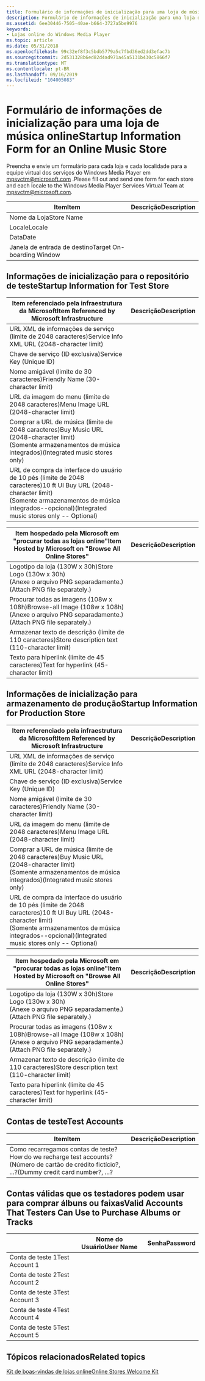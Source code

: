```yaml
---
title: Formulário de informações de inicialização para uma loja de música online
description: Formulário de informações de inicialização para uma loja de música online
ms.assetid: 6ee30446-7505-40ae-b664-3727a5be9976
keywords:
- Lojas online do Windows Media Player
ms.topic: article
ms.date: 05/31/2018
ms.openlocfilehash: 99c32ef8f3c5bdb5779a5c7fbd36ed2dd3efac7b
ms.sourcegitcommit: 2d531328b6ed82d4ad971a45a5131b430c5866f7
ms.translationtype: MT
ms.contentlocale: pt-BR
ms.lasthandoff: 09/16/2019
ms.locfileid: "104005083"
---
```

# <a name="startup-information-form-for-an-online-music-store"></a><span data-ttu-id="a533a-104">Formulário de informações de inicialização para uma loja de música online</span><span class="sxs-lookup"><span data-stu-id="a533a-104">Startup Information Form for an Online Music Store</span></span>

<span data-ttu-id="a533a-105">Preencha e envie um formulário para cada loja e cada localidade para a equipe virtual dos serviços do Windows Media Player em mpsvctm@microsoft.com .</span><span class="sxs-lookup"><span data-stu-id="a533a-105">Please fill out and send one form for each store and each locale to the Windows Media Player Services Virtual Team at mpsvctm@microsoft.com.</span></span>



| <span data-ttu-id="a533a-106">Item</span><span class="sxs-lookup"><span data-stu-id="a533a-106">Item</span></span>                      | <span data-ttu-id="a533a-107">Descrição</span><span class="sxs-lookup"><span data-stu-id="a533a-107">Description</span></span> |
|---------------------------|-------------|
| <span data-ttu-id="a533a-108">Nome da Loja</span><span class="sxs-lookup"><span data-stu-id="a533a-108">Store Name</span></span>                |             |
| <span data-ttu-id="a533a-109">Locale</span><span class="sxs-lookup"><span data-stu-id="a533a-109">Locale</span></span>                    |             |
| <span data-ttu-id="a533a-110">Data</span><span class="sxs-lookup"><span data-stu-id="a533a-110">Date</span></span>                      |             |
| <span data-ttu-id="a533a-111">Janela de entrada de destino</span><span class="sxs-lookup"><span data-stu-id="a533a-111">Target On-boarding Window</span></span> |             |



 

## <a name="startup-information-for-test-store"></a><span data-ttu-id="a533a-112">Informações de inicialização para o repositório de teste</span><span class="sxs-lookup"><span data-stu-id="a533a-112">Startup Information for Test Store</span></span>



| <span data-ttu-id="a533a-113">Item referenciado pela infraestrutura da Microsoft</span><span class="sxs-lookup"><span data-stu-id="a533a-113">Item Referenced by Microsoft Infrastructure</span></span>                                                              | <span data-ttu-id="a533a-114">Descrição</span><span class="sxs-lookup"><span data-stu-id="a533a-114">Description</span></span> |
|----------------------------------------------------------------------------------------------------------|-------------|
| <span data-ttu-id="a533a-115">URL XML de informações de serviço (limite de 2048 caracteres)</span><span class="sxs-lookup"><span data-stu-id="a533a-115">Service Info XML URL (2048-character limit)</span></span>                                                              |             |
| <span data-ttu-id="a533a-116">Chave de serviço (ID exclusiva)</span><span class="sxs-lookup"><span data-stu-id="a533a-116">Service Key (Unique ID)</span></span>                                                                                  |             |
| <span data-ttu-id="a533a-117">Nome amigável (limite de 30 caracteres)</span><span class="sxs-lookup"><span data-stu-id="a533a-117">Friendly Name (30-character limit)</span></span>                                                                       |             |
| <span data-ttu-id="a533a-118">URL da imagem do menu (limite de 2048 caracteres)</span><span class="sxs-lookup"><span data-stu-id="a533a-118">Menu Image URL (2048-character limit)</span></span>                                                                    |             |
| <span data-ttu-id="a533a-119">Comprar a URL de música (limite de 2048 caracteres)</span><span class="sxs-lookup"><span data-stu-id="a533a-119">Buy Music URL (2048-character limit)</span></span><br/> <span data-ttu-id="a533a-120">(Somente armazenamentos de música integrados)</span><span class="sxs-lookup"><span data-stu-id="a533a-120">(Integrated music stores only)</span></span><br/>                |             |
| <span data-ttu-id="a533a-121">URL de compra da interface do usuário de 10 pés (limite de 2048 caracteres)</span><span class="sxs-lookup"><span data-stu-id="a533a-121">10 ft UI Buy URL (2048-character limit)</span></span><br/> <span data-ttu-id="a533a-122">(Somente armazenamentos de música integrados--opcional)</span><span class="sxs-lookup"><span data-stu-id="a533a-122">(Integrated music stores only -- Optional)</span></span><br/> |             |



 



| <span data-ttu-id="a533a-123">Item hospedado pela Microsoft em "procurar todas as lojas online"</span><span class="sxs-lookup"><span data-stu-id="a533a-123">Item Hosted by Microsoft on "Browse All Online Stores"</span></span>                             | <span data-ttu-id="a533a-124">Descrição</span><span class="sxs-lookup"><span data-stu-id="a533a-124">Description</span></span> |
|------------------------------------------------------------------------------------|-------------|
| <span data-ttu-id="a533a-125">Logotipo da loja (130W x 30h)</span><span class="sxs-lookup"><span data-stu-id="a533a-125">Store Logo (130w x 30h)</span></span><br/> <span data-ttu-id="a533a-126">(Anexe o arquivo PNG separadamente.)</span><span class="sxs-lookup"><span data-stu-id="a533a-126">(Attach PNG file separately.)</span></span><br/>        |             |
| <span data-ttu-id="a533a-127">Procurar todas as imagens (108w x 108h)</span><span class="sxs-lookup"><span data-stu-id="a533a-127">Browse-all Image (108w x 108h)</span></span><br/> <span data-ttu-id="a533a-128">(Anexe o arquivo PNG separadamente.)</span><span class="sxs-lookup"><span data-stu-id="a533a-128">(Attach PNG file separately.)</span></span><br/> |             |
| <span data-ttu-id="a533a-129">Armazenar texto de descrição (limite de 110 caracteres)</span><span class="sxs-lookup"><span data-stu-id="a533a-129">Store description text (110-character limit)</span></span>                                       |             |
| <span data-ttu-id="a533a-130">Texto para hiperlink (limite de 45 caracteres)</span><span class="sxs-lookup"><span data-stu-id="a533a-130">Text for hyperlink (45-character limit)</span></span>                                            |             |



 

## <a name="startup-information-for-production-store"></a><span data-ttu-id="a533a-131">Informações de inicialização para armazenamento de produção</span><span class="sxs-lookup"><span data-stu-id="a533a-131">Startup Information for Production Store</span></span>



| <span data-ttu-id="a533a-132">Item referenciado pela infraestrutura da Microsoft</span><span class="sxs-lookup"><span data-stu-id="a533a-132">Item Referenced by Microsoft Infrastructure</span></span>                                                              | <span data-ttu-id="a533a-133">Descrição</span><span class="sxs-lookup"><span data-stu-id="a533a-133">Description</span></span> |
|----------------------------------------------------------------------------------------------------------|-------------|
| <span data-ttu-id="a533a-134">URL XML de informações de serviço (limite de 2048 caracteres)</span><span class="sxs-lookup"><span data-stu-id="a533a-134">Service Info XML URL (2048-character limit)</span></span>                                                              |             |
| <span data-ttu-id="a533a-135">Chave de serviço (ID exclusiva)</span><span class="sxs-lookup"><span data-stu-id="a533a-135">Service Key (Unique ID)</span></span>                                                                                  |             |
| <span data-ttu-id="a533a-136">Nome amigável (limite de 30 caracteres)</span><span class="sxs-lookup"><span data-stu-id="a533a-136">Friendly Name (30-character limit)</span></span>                                                                       |             |
| <span data-ttu-id="a533a-137">URL da imagem do menu (limite de 2048 caracteres)</span><span class="sxs-lookup"><span data-stu-id="a533a-137">Menu Image URL (2048-character limit)</span></span>                                                                    |             |
| <span data-ttu-id="a533a-138">Comprar a URL de música (limite de 2048 caracteres)</span><span class="sxs-lookup"><span data-stu-id="a533a-138">Buy Music URL (2048-character limit)</span></span><br/> <span data-ttu-id="a533a-139">(Somente armazenamentos de música integrados)</span><span class="sxs-lookup"><span data-stu-id="a533a-139">(Integrated music stores only)</span></span><br/>                |             |
| <span data-ttu-id="a533a-140">URL de compra da interface do usuário de 10 pés (limite de 2048 caracteres)</span><span class="sxs-lookup"><span data-stu-id="a533a-140">10 ft UI Buy URL (2048-character limit)</span></span><br/> <span data-ttu-id="a533a-141">(Somente armazenamentos de música integrados--opcional)</span><span class="sxs-lookup"><span data-stu-id="a533a-141">(Integrated music stores only -- Optional)</span></span><br/> |             |



 



| <span data-ttu-id="a533a-142">Item hospedado pela Microsoft em "procurar todas as lojas online"</span><span class="sxs-lookup"><span data-stu-id="a533a-142">Item Hosted by Microsoft on "Browse All Online Stores"</span></span>                             | <span data-ttu-id="a533a-143">Descrição</span><span class="sxs-lookup"><span data-stu-id="a533a-143">Description</span></span> |
|------------------------------------------------------------------------------------|-------------|
| <span data-ttu-id="a533a-144">Logotipo da loja (130W x 30h)</span><span class="sxs-lookup"><span data-stu-id="a533a-144">Store Logo (130w x 30h)</span></span><br/> <span data-ttu-id="a533a-145">(Anexe o arquivo PNG separadamente.)</span><span class="sxs-lookup"><span data-stu-id="a533a-145">(Attach PNG file separately.)</span></span><br/>        |             |
| <span data-ttu-id="a533a-146">Procurar todas as imagens (108w x 108h)</span><span class="sxs-lookup"><span data-stu-id="a533a-146">Browse-all Image (108w x 108h)</span></span><br/> <span data-ttu-id="a533a-147">(Anexe o arquivo PNG separadamente.)</span><span class="sxs-lookup"><span data-stu-id="a533a-147">(Attach PNG file separately.)</span></span><br/> |             |
| <span data-ttu-id="a533a-148">Armazenar texto de descrição (limite de 110 caracteres)</span><span class="sxs-lookup"><span data-stu-id="a533a-148">Store description text (110-character limit)</span></span>                                       |             |
| <span data-ttu-id="a533a-149">Texto para hiperlink (limite de 45 caracteres)</span><span class="sxs-lookup"><span data-stu-id="a533a-149">Text for hyperlink (45-character limit)</span></span>                                            |             |



 

## <a name="test-accounts"></a><span data-ttu-id="a533a-150">Contas de teste</span><span class="sxs-lookup"><span data-stu-id="a533a-150">Test Accounts</span></span>



| <span data-ttu-id="a533a-151">Item</span><span class="sxs-lookup"><span data-stu-id="a533a-151">Item</span></span>                                                                                     | <span data-ttu-id="a533a-152">Descrição</span><span class="sxs-lookup"><span data-stu-id="a533a-152">Description</span></span> |
|------------------------------------------------------------------------------------------|-------------|
| <span data-ttu-id="a533a-153">Como recarregamos contas de teste?</span><span class="sxs-lookup"><span data-stu-id="a533a-153">How do we recharge test accounts?</span></span><br/> <span data-ttu-id="a533a-154">(Número de cartão de crédito fictício?, ...?</span><span class="sxs-lookup"><span data-stu-id="a533a-154">(Dummy credit card number?, ...?</span></span><br/> |             |



 

## <a name="valid-accounts-that-testers-can-use-to-purchase-albums-or-tracks"></a><span data-ttu-id="a533a-155">Contas válidas que os testadores podem usar para comprar álbuns ou faixas</span><span class="sxs-lookup"><span data-stu-id="a533a-155">Valid Accounts That Testers Can Use to Purchase Albums or Tracks</span></span>



|                | <span data-ttu-id="a533a-156">Nome do Usuário</span><span class="sxs-lookup"><span data-stu-id="a533a-156">User Name</span></span> | <span data-ttu-id="a533a-157">Senha</span><span class="sxs-lookup"><span data-stu-id="a533a-157">Password</span></span> |
|----------------|-----------|----------|
| <span data-ttu-id="a533a-158">Conta de teste 1</span><span class="sxs-lookup"><span data-stu-id="a533a-158">Test Account 1</span></span> |           |          |
| <span data-ttu-id="a533a-159">Conta de teste 2</span><span class="sxs-lookup"><span data-stu-id="a533a-159">Test Account 2</span></span> |           |          |
| <span data-ttu-id="a533a-160">Conta de teste 3</span><span class="sxs-lookup"><span data-stu-id="a533a-160">Test Account 3</span></span> |           |          |
| <span data-ttu-id="a533a-161">Conta de teste 4</span><span class="sxs-lookup"><span data-stu-id="a533a-161">Test Account 4</span></span> |           |          |
| <span data-ttu-id="a533a-162">Conta de teste 5</span><span class="sxs-lookup"><span data-stu-id="a533a-162">Test Account 5</span></span> |           |          |



 

## <a name="related-topics"></a><span data-ttu-id="a533a-163">Tópicos relacionados</span><span class="sxs-lookup"><span data-stu-id="a533a-163">Related topics</span></span>

<dl> <dt>

[<span data-ttu-id="a533a-164">Kit de boas-vindas de lojas online</span><span class="sxs-lookup"><span data-stu-id="a533a-164">Online Stores Welcome Kit</span></span>](online-stores-welcome-kit.md)
</dt> </dl>

 

 





